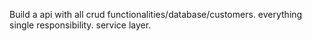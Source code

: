 Build a api with all crud functionalities/database/customers.
everything single responsibility.
service layer.
